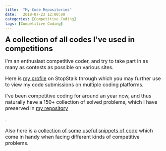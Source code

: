 ```yaml
---
title:  "My Code Repositories"
date:   2018-07-23 12:00:00
categories: [Competitive Coding]
tags: [Competitive Coding] 
---
```

<b><font size = "5">A collection of all codes I've used in competitions </font></b>

<font size = "3">

<p>I'm an enthusiast competitive coder, and try to take part in as many as contests as possible on various sites.</p>

<p>Here is <a href = "https://www.stopstalk.com/user/profile/iCoder0020">my profile</a> on StopStalk through which you may further use to view my code submissions on multiple coding platforms.</p>

<p>I've been competitive coding for around an year now, and thus naturally have a 150+ collection of solved problems, which I have preserved in <a href = "https://github.com/iCoder0020/Competitive-Coding">my repository</a></p>.

<p>Also here is a <a href = "https://github.com/iCoder0020/Miscellaneous">collection of some useful snippets of code</a> which come in handy when facing different kinds of competitive problems.</p>

</font>
